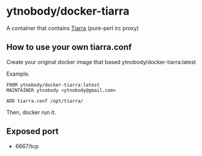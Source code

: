 # ytnobody/docker-tiarra

A container that contains [Tiarra](http://www.clovery.jp/tiarra/) (pure-perl irc proxy)

## How to use your own tiarra.conf

Create your original docker image that based ytnobody/docker-tiarra:latest

Example.

    FROM ytnobody/docker-tiarra:latest
    MAINTAINER ytnobody <ytnobody@gmail.com>

    ADD tiarra.conf /opt/tiarra/

Then, docker run it.

## Exposed port

* 6667/tcp


